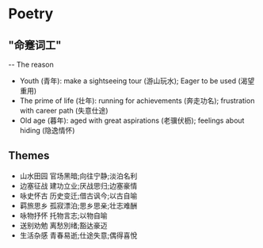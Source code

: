 # Poetry

## "命蹇词工"

-- The reason

+ Youth (青年): make a sightseeing tour (游山玩水); Eager to be used (渴望重用)
+ The prime of life (壮年): running for achievements (奔走功名); frustration with career path (失意仕途)
+ Old age (暮年): aged with great aspirations (老骥伏枥); feelings about hiding (隐逸情怀)

## Themes

+ 山水田园 官场黑暗;向往宁静;淡泊名利
+ 边塞征战 建功立业;厌战思归;边塞豪情
+ 咏史怀古 历史变迁;借古讽今;以古自喻
+ 羁旅思乡 孤寂漂泊;思乡思亲;壮志难酬
+ 咏物抒怀 托物言志;以物自喻
+ 送别劝勉 离愁別绪;豁达豪迈
+ 生活杂感 青春易逝;仕途失意;偶得喜悅
